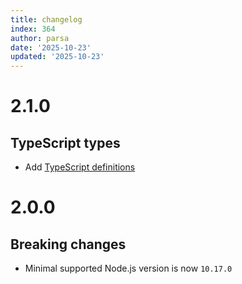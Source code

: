 ```yaml
---
title: changelog
index: 364
author: parsa
date: '2025-10-23'
updated: '2025-10-23'
---
```

# 2.1.0

## TypeScript types

- Add [TypeScript definitions](src/main.d.ts)

# 2.0.0

## Breaking changes

- Minimal supported Node.js version is now `10.17.0`
